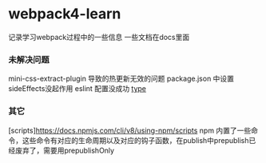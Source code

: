 # webpack4-learn
记录学习webpack过程中的一些信息
一些文档在docs里面

### 未解决问题
mini-css-extract-plugin 导致的热更新无效的问题
package.json 中设置sideEffects没起作用
eslint 配置没成功 [type](https://nodejs.org/docs/latest-v13.x/api/esm.html#esm_enabling)

### 其它
[scripts]https://docs.npmjs.com/cli/v8/using-npm/scripts
npm 内置了一些命令，这些命令有对应的生命周期以及对应的钩子函数，在publish中prepublish已经废弃了，需要用prepublishOnly